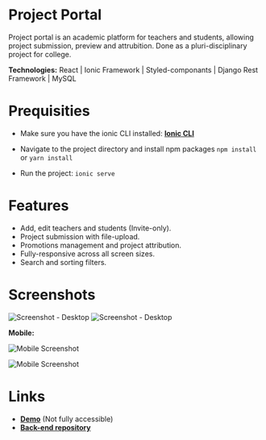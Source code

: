 # Project Portal

Project portal is an academic platform for teachers and students, allowing project submission, preview and attrubition. Done as a pluri-disciplinary project for college.

**Technologies:** React | Ionic Framework | Styled-componants | Django Rest Framework | MySQL

# Prequisities

- Make sure you have the ionic CLI installed:
  **[Ionic CLI](https://ionicframework.com/docs/cli/)**

- Navigate to the project directory and install npm packages
  `npm install` or `yarn install`
- Run the project:
  `ionic serve`

# Features

- Add, edit teachers and students (Invite-only).
- Project submission with file-upload.
- Promotions management and project attribution.
- Fully-responsive across all screen sizes.
- Search and sorting filters.

# Screenshots

![Screenshot - Desktop](https://i.imgur.com/Ea4o9hT.png)
![Screenshot - Desktop](https://i.imgur.com/tjEOTG4.png)

**Mobile:**

![Mobile Screenshot](https://i.imgur.com/cIh76el.png)

![Mobile Screenshot](https://i.imgur.com/bmBcOJE.png)

# Links

- **[Demo](https://pluri-portal.web.app/)** (Not fully accessible)
- **[Back-end repository](https://pluri-portal.web.app/)**
